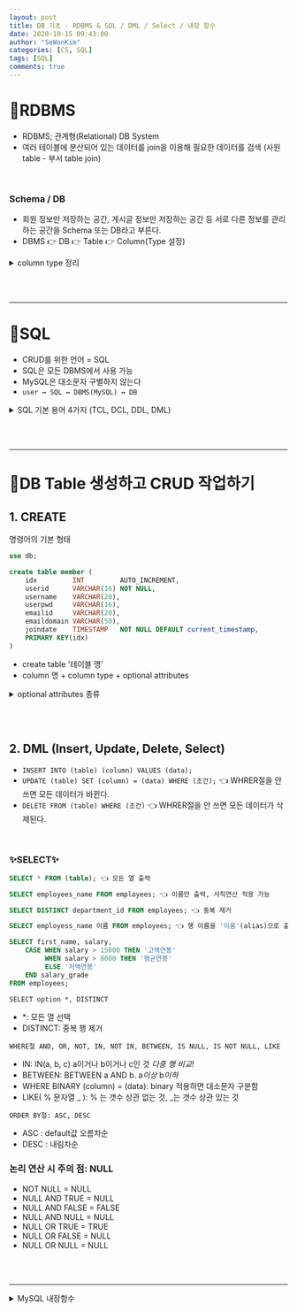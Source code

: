 ```yaml
---
layout: post
title: DB 기초 - RDBMS & SQL / DML / Select / 내장 함수 
date: 2020-10-15 09:43:00
author: "SeWonKim"
categories: [CS, SQL]
tags: [SQL]
comments: true 
---
```


# 🚗RDBMS

- RDBMS; 관계형(Relational) DB System
- 여러 테이블에 분산되어 있는 데이터를 join을 이용해 필요한 데이터를 검색 (사원table - 부서 table join)

&nbsp;  

### Schema / DB

- 회원 정보만 저장하는 공간, 게시글 정보만 저장하는 공간 등 서로 다른 정보를 관리하는 공간을 Schema 또는 DB라고 부른다.
- DBMS 👉 DB 👉 Table 👉 Column(Type 설정)


<details>
<summary>column type 정리</summary>
<div markdown="1">

⚠️ type은 DBMS마다 다르다 ⚠️

1. CHAR : 고정 문자열
2. VARCHAR : 가변 문자열
3. TINYTEXT, TEXT, MEDIUMTEXT, LONGTEXT : VARCHAR의 max크기를 넘어가는 긴 문자열
4. BLOB, MEDIUMBLOB, LONGBLOB : 바이너리 파일 내용
5. INT, FLOAT, DOUBLE
6. DATE, DATETIME, TIMESTAMP, TIME
   - datetime: YYYY-MM-DD HH:MM:SS
   - timestamp: 1970-01-01 00:00:00을 0으로 해서 1초단위로 표기한 것
7. BOOLEAN

</div>
</details>

&nbsp;  
&nbsp;  

---

# 🚙SQL 

- CRUD를 위한 언어 = SQL
- SQL은 모든 DBMS에서 사용 가능
- MySQL은 대소문자 구별하지 않는다
- `user ↔ SQL ↔ DBMS(MySQL) ↔ DB`



<details>
<summary>SQL 기본 용어 4가지 (TCL, DCL, DDL, DML)</summary>
<div markdown="1">

### DCL (Control) : commit, rollback, grant, revoke
- GRANT: 사용자에게 권한 부여
- REVOKE: 사용자 권한 취소

&nbsp;  

### TCL (Transaction Control) : commit, rollback
- Transaction이란 DB내에서 **하나의 그룹으로 처리되어야 하는 명령문들을 모아놓은 작업 단위**이다.
- COMMIT: 트랜잭션 결과를 최종적으로 적용
- ROLLBACK: 마지막 commit전으로 취소시켜서 데이터를 복구
- 키워드 `start transaction, commit, savepoint, rollback`

&nbsp;  

### DDL (Definition) - table 관련 create, alter, drop, rename
- CREATE: DB객체(table, view, index...) 생성
- ALTER: DB객체 수정
- DROP: DB객체 삭제
- RENAME

&nbsp;  

### ✨DML (Manipulation)✨ - table내의 행,열 관련 insert, select, update, delete
- SELECT(R)
- INSERT(C)
- UPDATE(U)
- DELETE(D)

</div>
</details>

&nbsp;  
&nbsp; 

---

# 🎠DB Table 생성하고 CRUD 작업하기

## 1. CREATE

명령어의 기본 형태 

```SQL
use db;

create table member ( 
    idx         INT         AUTO_INCREMENT,
    userid      VARCHAR(16) NOT NULL,
    username    VARCHAR(20),
    userpwd     VARCHAR(16),
    emailid     VARCHAR(20),
    emaildomain VARCHAR(50),
    joindate    TIMESTAMP   NOT NULL DEFAULT current_timestamp,
    PRIMARY KEY(idx) 
)
```
- create table '테이블 명'
- column 명 + column type + optional attributes


<details>
<summary>optional attributes 종류</summary>
<div markdown="1">

- NOT NULL
- DEFAULT: NULL값이 들어올 경우 기본적으로 설정되는 값
- UNSIGNED
- AUTO INCREMENT: 자동으로 1씩 증가
- PRIMARY KEY: 고유 식별자. AUTO_INCREMENT와 같이 자주 사용된다. **NULL값 비허용**
- UNIQUE: 중복된 값 저장할 수 없다. **NULL값 허용**
- FOREIGN KEY: 다른 테이블의 PK 값 참조. **NULL값 허용**

</div>
</details>

&nbsp;  
&nbsp;  

## 2. DML (Insert, Update, Delete, Select)

- `INSERT INTO (table) (column) VALUES (data);`
- `UPDATE (table) SET (column) = (data) WHERE (조건);` 👈 WHRER절을 안 쓰면 모든 데이터가 바뀐다.
- `DELETE FROM (table) WHERE (조건)` 👈 WHRER절을 안 쓰면 모든 데이터가 삭제된다.

&nbsp;  

### ✨SELECT✨

```SQL
SELECT * FROM (table); 👈 모든 열 출력

SELECT employees_name FROM employees; 👈 이름만 출력, 사칙연산 적용 가능

SELECT DISTINCT department_id FROM employees; 👈 중복 제거

SELECT employess_name 이름 FROM employees; 👈 행 이름을 '이름'(alias)으로 출력

SELECT first_name, salary,
    CASE WHEN salary > 15000 THEN '고액연봉'
         WHEN salary > 8000 THEN '평균연봉'
         ELSE '저액연봉'
    END salary_grade
FROM employees; 
```

`SELECT option *, DISTINCT`

- *: 모든 열 선택
- DISTINCT: 중복 행 제거
  

`WHERE절 AND, OR, NOT, IN, NOT IN, BETWEEN, IS NULL, IS NOT NULL, LIKE`

- IN: IN(a, b, c) a이거나 b이거나 c인 것 *다중 행 비교!*
- BETWEEN: BETWEEN a AND b. a*이상* b*이하*
- WHERE BINARY (column) = (data): binary 적용하면 대소문자 구분함
- LIKE( % 문자열 _ ): % 는 갯수 상관 없는 것, _는 갯수 상관 있는 것

`ORDER BY절: ASC, DESC`

- ASC : default값 오름차순
- DESC : 내림차순



### 논리 연산 시 주의 점: NULL
- NOT NULL = NULL
- NULL AND TRUE = NULL
- NULL AND FALSE = FALSE
- NULL AND NULL = NULL
- NULL OR TRUE = TRUE
- NULL OR FALSE = NULL
- NULL OR NULL = NULL

&nbsp;  
&nbsp; 

---

<details>
<summary>MySQL 내장함수</summary>
<div markdown="1">

### 숫자 관련
- ABS: 절댓값
- CEILING: 올림
- FLOOR: 내림
- ROUND: 반올림
- TRUNCATE: 버림
- POW: 승
- MOD: 나머지
- GREATEST: 최댓값
- LEAST: 최솟값

### 문자 관련
- ASCII
- CONCAT: 문자열 결합
- INSERT: 시작위치부터 길이만큼 새로운 문자열로 대치
- REPLACE: 기존 문자열을 다른 문자열로 변경
- INSRT: 찾는 문자열의 위치 값을 리턴
- MID / SUBSTRING: 시작위치부터 개수만큼 리턴
- LTRIM: 왼쪽 공백 제거
- RTRIM: 오른쪽 공백 제거
- TRIM: 양쪽 공백 제거
- LOWER, LCASE, UPPER, UCASE

### 날짜 관련
- NOW() / SYSDATE(), CURRENT_TIMESTAMP()
- CURDATE()/ CURTIME()
- YEAR() / MONTH() ... 
- DATE_FORMAT(): 날짜를 형식에 맞게 리턴. %y, %m, %d

</div>
</details>


&nbsp;  
&nbsp; 

